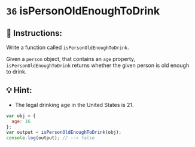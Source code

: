 # `36` isPersonOldEnoughToDrink

## 📝 Instructions:

Write a function called `isPersonOldEnoughToDrink`.

Given a `person` object, that contains an `age` property, `isPersonOldEnoughToDrink` returns whether the given person is old enough to drink.

## :bulb: Hint:

* The legal drinking age in the United States is 21.


```Javascript
var obj = {
  age: 16
};
var output = isPersonOldEnoughToDrink(obj);
console.log(output); // --> false
```